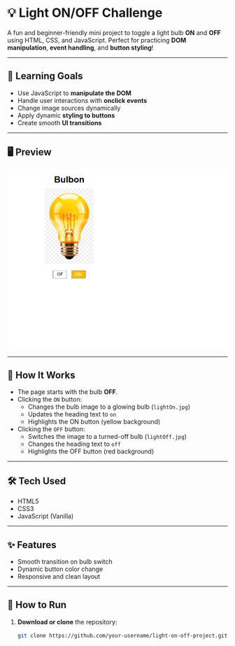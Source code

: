 # 💡 Light ON/OFF Challenge

A fun and beginner-friendly mini project to toggle a light bulb **ON** and **OFF** using HTML, CSS, and JavaScript. Perfect for practicing **DOM manipulation**, **event handling**, and **button styling**!

---

## 🧠 Learning Goals

- Use JavaScript to **manipulate the DOM**
- Handle user interactions with **onclick events**
- Change image sources dynamically
- Apply dynamic **styling to buttons**
- Create smooth **UI transitions**

---

## 🖥️ Preview

![preview image here](lightOn-Of.png)  


---

## 🚀 How It Works

- The page starts with the bulb **OFF**.
- Clicking the `ON` button:
  - Changes the bulb image to a glowing bulb (`lightOn.jpg`)
  - Updates the heading text to `on`
  - Highlights the ON button (yellow background)
- Clicking the `OFF` button:
  - Switches the image to a turned-off bulb (`lightOff.jpg`)
  - Changes the heading text to `off`
  - Highlights the OFF button (red background)

---




## 🛠️ Tech Used

- HTML5
- CSS3
- JavaScript (Vanilla)

---

## ✨ Features

- Smooth transition on bulb switch
- Dynamic button color change
- Responsive and clean layout

---

## 📌 How to Run

1. **Download or clone** the repository:
   ```bash
   git clone https://github.com/your-username/light-on-off-project.git


